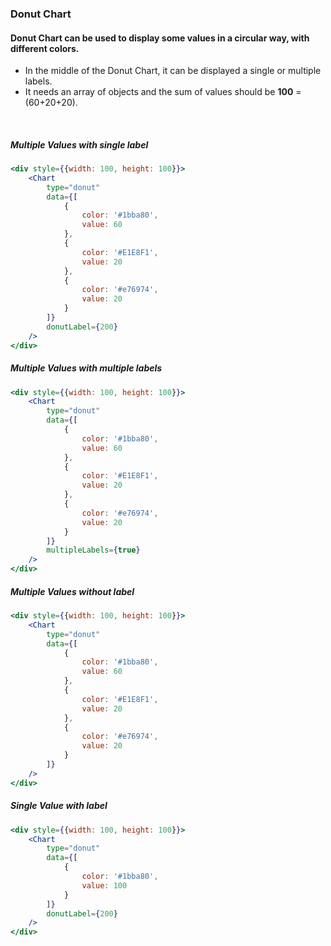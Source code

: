 ### **Donut Chart** ###
#### Donut Chart can be used to display some values in a circular way, with different colors. ####

- In the middle of the Donut Chart, it can be displayed a single or multiple labels.
- It needs an array of objects and the sum of values should be **100** = (60+20+20).

<br/>

##### **Multiple Values with single label** #####
```jsx
<div style={{width: 100, height: 100}}>
    <Chart
        type="donut"
        data={[
            {
                color: '#1bba80',
                value: 60
            },
            {
                color: '#E1E8F1',
                value: 20
            },
            {
                color: '#e76974',
                value: 20
            }
        ]}
        donutLabel={200}
    />
</div>
```

##### **Multiple Values with multiple labels** #####
```jsx
<div style={{width: 100, height: 100}}>
    <Chart
        type="donut"
        data={[
            {
                color: '#1bba80',
                value: 60
            },
            {
                color: '#E1E8F1',
                value: 20
            },
            {
                color: '#e76974',
                value: 20
            }
        ]}
        multipleLabels={true}
    />
</div>
```

##### **Multiple Values without label** #####
```jsx
<div style={{width: 100, height: 100}}>
    <Chart
        type="donut"
        data={[
            {
                color: '#1bba80',
                value: 60
            },
            {
                color: '#E1E8F1',
                value: 20
            },
            {
                color: '#e76974',
                value: 20
            }
        ]}
    />
</div>
```

##### **Single Value with label** #####
```jsx
<div style={{width: 100, height: 100}}>
    <Chart
        type="donut"
        data={[
            {
                color: '#1bba80',
                value: 100
            }
        ]}
        donutLabel={200}
    />
</div>
```
